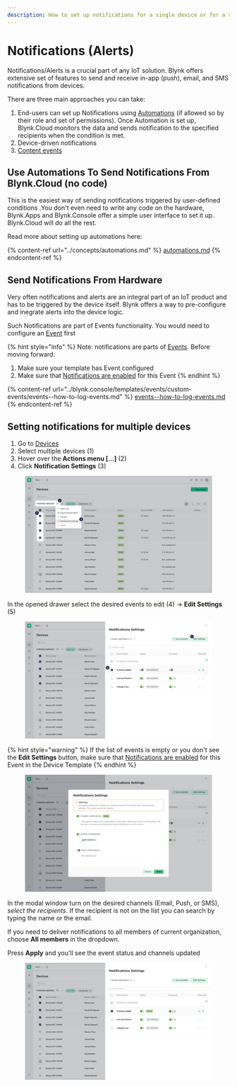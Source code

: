 ```yaml
---
description: How to set up notifications for a single device or for a selection of devices.
---
```


# Notifications (Alerts)

Notifications/Alerts is a crucial part of any IoT solution. Blynk offers extensive set of features to send and receive in-app (push), email, and SMS notifications from devices.

There are three main approaches you can take:

1. End-users can set up Notifications using [Automations](../concepts/automations.md) (if allowed so by their role and set of permissions). Once Automation is set up, Blynk.Cloud monitors the data and sends notification to the specified recipients when the condition is met.&#x20;
2. Device-driven notifications
3. [Content events](../blynk.console/templates/events/custom-events/events-content-events.md)

## Use Automations To Send Notifications From Blynk.Cloud (no code)

This is the easiest way of sending notifications triggered by user-defined conditions .You don't even need to write any code on the hardware, Blynk.Apps and Blynk.Console offer a simple user interface to set it up. Blynk.Cloud will do all the rest.

Read more about setting up automations here:

{% content-ref url="../concepts/automations.md" %}
[automations.md](../concepts/automations.md)
{% endcontent-ref %}

## Send Notifications From Hardware

Very often notifications and alerts are an integral part of an IoT product and has to be triggered by the device itself. Blynk offers a way to pre-configure and inegrate alerts into the device logic.&#x20;

Such Notifications are part of Events functionality. You would need to configure an [Event](../blynk.console/templates/events/) first

{% hint style="info" %}
Note: notifications are parts of [Events](../blynk.console/templates/events/). Before moving forward:

1. Make sure your template has Event configured
2. Make sure that [Notifications are enabled](../blynk.console/templates/events/events-notification-settings/) for this Event
{% endhint %}

{% content-ref url="../blynk.console/templates/events/custom-events/events--how-to-log-events.md" %}
[events--how-to-log-events.md](../blynk.console/templates/events/custom-events/events--how-to-log-events.md)
{% endcontent-ref %}

## Setting notifications for multiple devices

1. Go to [Devices](../blynk.console/devices/)&#x20;
2. Select multiple devices (1)
3. Hover over the **Actions menu \[...]** (2)
4. Click **Notification Settings** (3)

<figure><img src="../.gitbook/assets/5-notifications 1.png" alt=""><figcaption></figcaption></figure>

In the opened drawer select the desired events to edit (4) -> **Edit Settings** (5)

<figure><img src="../.gitbook/assets/6-notifications 1.png" alt=""><figcaption></figcaption></figure>

{% hint style="warning" %}
If the list of events is empty or you don't see the **Edit Settings** button, make sure that [Notifications are enabled](../blynk.console/templates/events/events-notification-settings/) for this Event in the Device Template
{% endhint %}

<figure><img src="../.gitbook/assets/7-notifications-settings window 1.png" alt=""><figcaption></figcaption></figure>

In the modal window turn on the desired channels (Email, Push, or SMS), _select the recipients_. If the recipient is not on the list you can search by typing the name or the email.

If you need to deliver notifications to all members of current organization, choose **All members** in the dropdown.

Press **Apply** and you'll see the event status and channels updated

<figure><img src="../.gitbook/assets/8-notifications-update status 1.png" alt=""><figcaption></figcaption></figure>
